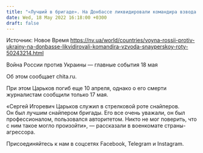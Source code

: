 ```yaml
---
title: "«Лучший в бригаде». На Донбассе ликвидировали командира взвода снайперской роты оккупантов"
date: Wed, 18 May 2022 16:18:00 +0300
draft: false
---
```

Источник: Новое Время https://nv.ua/world/countries/voyna-rossii-protiv-ukrainy-na-donbasse-likvidirovali-komandira-vzvoda-snayperskoy-roty-50243214.html


Война России против Украины — главные события 18 мая

 Об этом сообщает chita.ru.

При этом Царьков погиб еще 10 апреля, однако о его смерти журналистам сообщили только 17 мая.



«Сергей Игоревич Царьков служил в стрелковой роте снайперов. Он был лучшим снайпером бригады. Его все очень уважали, он был профессионалом, пользовался авторитетом. Никто не мог поверить, что с ним такое могло произойти», — рассказали в военкомате страны-агрессора.

Присоединяйтесь к нам в соцсетях Facebook, Telegram и Instagram.
